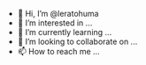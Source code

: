 - 👋 Hi, I’m @leratohuma
- 👀 I’m interested in ...
- 🌱 I’m currently learning ...
- 💞️ I’m looking to collaborate on ...
- 📫 How to reach me ...

<!---
leratohuma/leratohuma is a ✨ special ✨ repository because its `README.md` (this file) appears on your GitHub profile.
You can click the Preview link to take a look at your changes.
--->

